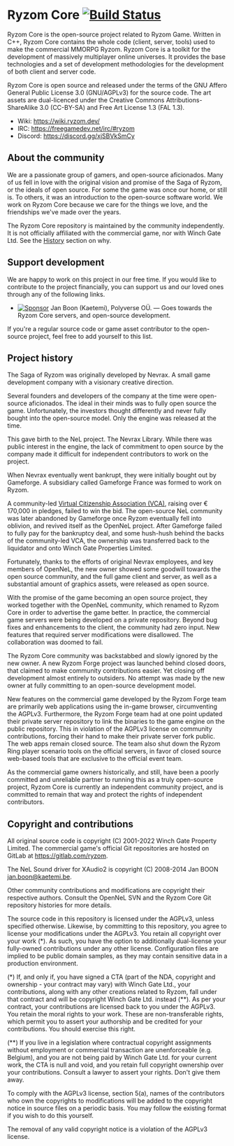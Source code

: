 # Ryzom Core [![Build Status](https://dev.azure.com/ryzom/ryzomcore/_apis/build/status/ryzom.ryzomcore?branchName=core4)](https://dev.azure.com/ryzom/ryzomcore/_build)

Ryzom Core is the open-source project related to Ryzom Game. Written in C++, Ryzom Core contains the whole code (client, server, tools) used to make the commercial MMORPG Ryzom. Ryzom Core is a toolkit for the development of massively multiplayer online universes. It provides the base technologies and a set of development methodologies for the development of both client and server code.

Ryzom Core is open source and released under the terms of the GNU Affero General Public License 3.0 (GNU/AGPLv3) for the source code. The art assets are dual-licenced under the Creative Commons Attributions-ShareAlike 3.0 (CC-BY-SA) and Free Art License 1.3 (FAL 1.3).

* Wiki: https://wiki.ryzom.dev/
* IRC: https://freegamedev.net/irc/#ryzom
* Discord: https://discord.gg/xjSBVkSmCy

## About the community

We are a passionate group of gamers, and open-source aficionados. Many of us fell in love with the original vision and promise of the Saga of Ryzom, or the ideals of open source. For some the game was once our home, or still is. To others, it was an introduction to the open-source software world. We work on Ryzom Core because we care for the things we love, and the friendships we've made over the years.

The Ryzom Core repository is maintained by the community independently. It is not officially affiliated with the commercial game, nor with Winch Gate Ltd. See the [History](#project-history) section on why.

## Support development

We are happy to work on this project in our free time. If you would like to contribute to the project financially, you can support us and our loved ones through any of the following links.

* [![Sponsor](https://img.shields.io/github/sponsors/kaetemi?style=social)]( https://github.com/sponsors/kaetemi) Jan Boon (Kaetemi), Polyverse OÜ. — Goes towards the Ryzom Core servers, and open-source development.

If you're a regular source code or game asset contributor to the open-source project, feel free to add yourself to this list.

## Project history

The Saga of Ryzom was originally developed by Nevrax. A small game development company with a visionary creative direction.

Several founders and developers of the company at the time were open-source aficionados. The ideal in their minds was to fully open source the game. Unfortunately, the investors thought differently and never fully bought into the open-source model. Only the engine was released at the time.

This gave birth to the NeL project. The Nevrax Library. While there was public interest in the engine, the lack of commitment to open source by the company made it difficult for independent contributors to work on the project.

When Nevrax eventually went bankrupt, they were initially bought out by Gameforge. A subsidiary called Gameforge France was formed to work on Ryzom.

A community-led [Virtual Citizenship Association (VCA)]( https://web.archive.org/web/20080905175524/https://www.virtualcitizenship.org/), raising over € 170,000 in pledges, failed to win the bid. The open-source NeL community was later abandoned by Gameforge once Ryzom eventually fell into oblivion, and revived itself as the OpenNeL project. After Gameforge failed to fully pay for the bankruptcy deal, and some hush-hush behind the backs of the community-led VCA, the ownership was transferred back to the liquidator and onto Winch Gate Properties Limited.

Fortunately, thanks to the efforts of original Nevrax employees, and key members of OpenNeL, the new owner showed some goodwill towards the open source community, and the full game client and server, as well as a substantial amount of graphics assets, were released as open source.

With the promise of the game becoming an open source project, they worked together with the OpenNeL community, which renamed to Ryzom Core in order to advertise the game better. In practice, the commercial game servers were being developed on a private repository. Beyond bug fixes and enhancements to the client, the community had zero input. New features that required server modifications were disallowed. The collaboration was doomed to fail.

The Ryzom Core community was backstabbed and slowly ignored by the new owner. A new Ryzom Forge project was launched behind closed doors, that claimed to make community contributions easier. Yet closing off development almost entirely to outsiders. No attempt was made by the new owner at fully committing to an open-source development model.

New features on the commercial game developed by the Ryzom Forge team are primarily web applications using the in-game browser, circumventing the AGPLv3. Furthermore, the Ryzom Forge team had at one point updated their private server repository to link the binaries to the game engine on the public repository. This in violation of the AGPLv3 license on community contributions, forcing their hand to make their private server fork public. The web apps remain closed source. The team also shut down the Ryzom Ring player scenario tools on the official servers, in favor of closed source web-based tools that are exclusive to the official event team.

As the commercial game owners historically, and still, have been a poorly committed and unreliable partner to running this as a truly open-source project, Ryzom Core is currently an independent community project, and is committed to remain that way and protect the rights of independent contributors.

## Copyright and contributions

All original source code is copyright (C) 2001-2022 Winch Gate Property Limited. The commercial game's official Git repositories are hosted on GitLab at https://gitlab.com/ryzom.

The NeL Sound driver for XAudio2 is copyright (C) 2008-2014 Jan BOON <jan.boon@kaetemi.be>.

Other community contributions and modifications are copyright their respective authors. Consult the OpenNeL SVN and the Ryzom Core Git repository histories for more details.

The source code in this repository is licensed under the AGPLv3, unless specified otherwise. Likewise, by committing to this repository, you agree to license your modifications under the AGPLv3. You retain all copyright over your work (\*). As such, you have the option to additionally dual-license your fully-owned contributions under any other license. Configuration files are implied to be public domain samples, as they may contain sensitive data in a production environment.

(\*) If, and only if, you have signed a CTA (part of the NDA, copyright and ownership - your contract may vary) with Winch Gate Ltd., your contributions, along with any other creations related to Ryzom, fall under that contract and will be copyright Winch Gate Ltd. instead (\*\*). As per your contract, your contributions are licensed back to you under the AGPLv3. You retain the moral rights to your work. These are non-transferable rights, which permit you to assert your authorship and be credited for your contributions. You should exercise this right.

(\*\*) If you live in a legislation where contractual copyright assignments without employment or commercial transaction are unenforceable (e.g. Belgium), and you are not being paid by Winch Gate Ltd. for your current work, the CTA is null and void, and you retain full copyright ownership over your contributions. Consult a lawyer to assert your rights. Don't give them away.

To comply with the AGPLv3 license, section 5(a), names of the contributors who own the copyrights to modifications will be added to the copyright notice in source files on a periodic basis. You may follow the existing format if you wish to do this yourself.

The removal of any valid copyright notice is a violation of the AGPLv3 license.
